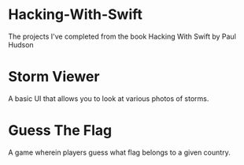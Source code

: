 # Hacking-With-Swift
The projects I've completed from the book Hacking With Swift by Paul Hudson
# Storm Viewer
A basic UI that allows you to look at various photos of storms.
# Guess The Flag
A game wherein players guess what flag belongs to a given country.
